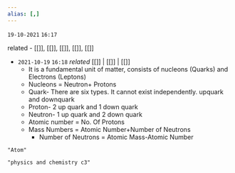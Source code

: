 ```yaml
---
alias: [,]
---
```

`19-10-2021`
`16:17`

related - [[]], [[]], [[]], [[]], [[]]

- `2021-10-19`  `16:18` _related_ [[]] | [[]] | [[]]
	- It is a fundamental unit of matter, consists of nucleons (Quarks) and Electrons (Leptons)
	- Nucleons = Neutron+ Protons
	- Quark- There are six types. It cannot exist independently. upquark and downquark
	- Proton- 2 up quark and 1 down quark
	- Neutron- 1 up quark and 2 down quark
	- Atomic number = No. Of Protons
	- Mass Numbers = Atomic Number+Number of Neutrons 
		- Number of Neutrons = Atomic Mass-Atomic Number

```query 2021-10-19 16:27
"Atom"
```

```query
"physics and chemistry c3"
```

